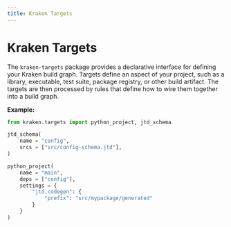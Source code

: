 ```yaml
---
title: Kraken Targets
---
```


# Kraken Targets

The `kraken-targets` package provides a declarative interface for defining your Kraken build graph. Targets define
an aspect of your project, such as a library, executable, test suite, package registry, or other build artifact. The
targets are then processed by rules that define how to wire them together into a build graph.

__Example:__

```python
from kraken.targets import python_project, jtd_schema

jtd_schema(
    name = "config",
    srcs = ["src/config-schema.jtd"],
)

python_project(
    name = "main",
    deps = ["config"],
    settings = {
        "jtd.codegen": {
            "prefix": "src/mypackage/generated"
        }
    }
)
```
